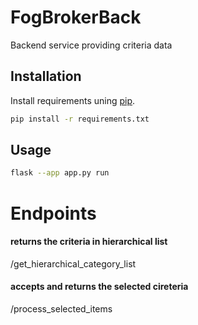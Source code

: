 # FogBrokerBack

Backend service providing criteria data

## Installation

Install requirements uning [pip](https://pip.pypa.io/en/stable/).

```bash
pip install -r requirements.txt
```

## Usage

```bash
flask --app app.py run
```
# Endpoints

#### returns the criteria in hierarchical list
/get_hierarchical_category_list

#### accepts and returns the selected cireteria
/process_selected_items
